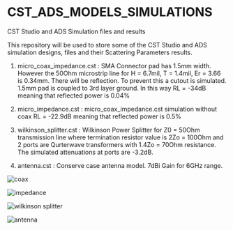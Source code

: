 # CST_ADS_MODELS_SIMULATIONS

CST Studio and ADS Simulation files and results

This repository will be used to store some of the CST Studio and ADS simulation designs, files and their Scattering Parameters results.

1. micro_coax_impedance.cst : 
  SMA Connector pad has 1.5mm width. However the 50Ohm microstrip line for H = 6.7mil, T = 1.4mil, Er = 3.66 is 0.34mm. There   will be reflection. To prevent this a cutout is simulated. 1.5mm pad is coupled to 3rd layer ground. In this way RL =         -34dB meaning that reflected power is 0.04%

2. micro_impedance.cst : 
  micro_coax_impedance.cst simulation without coax RL = -22.9dB meaning that reflected power is 0.5%
  
3. wilkinson_splitter.cst : 
  Wilkinson Power Splitter for Z0 = 50Ohm transmission line where termination resistor value is 2Zo = 100Ohm and 2 ports are     Qurterwave transformers with 1.4Zo = 70Ohm resistance. The simulated attenuations at ports are -3.2dB.

4. antenna.cst : 
  Conserve case antenna model. 7dBi Gain for 6GHz range.

![coax](https://user-images.githubusercontent.com/61315249/82640545-776a7a80-9c13-11ea-84d4-48ef15ace78c.png)

![impedance](https://user-images.githubusercontent.com/61315249/82639283-193c9800-9c11-11ea-8a53-05aadb76ec9a.png)

![wilkinson splitter](https://user-images.githubusercontent.com/61315249/82636643-bb598180-9c0b-11ea-9e72-4b63958da9f2.png)

![antenna](https://user-images.githubusercontent.com/61315249/82641666-5d319c00-9c15-11ea-9d74-befb981ba36a.png)


